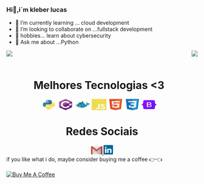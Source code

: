 ### Hi👋,i´m kleber lucas



- 🌱 I’m currently learning ... cloud development 
- 👯 I’m looking to collaborate on ...fullstack development
- 📅 hobbies... learn about cybersecurity
- 💬 Ask me about ...Python



<div>
  
  <img  height="180em" src="https://github-readme-stats.vercel.app/api?username=kleberlucas20014&show_icons=true&theme=great-gatsby&include_all_commits=true&count_private=false"/>
  <img align="right" height="180em" src="https://github-readme-stats.vercel.app/api/top-langs/?username=kleberlucas20014&layout=compact&langs_count=16&theme=great-gatsby"/>
</div>
<br>

<div  align="center"> 
    <h1 align="center">Melhores Tecnologias <3</h1>
    <img align="center" height="30" width="40" alt="python-icon" src="https://raw.githubusercontent.com/devicons/devicon/master/icons/python/python-original.svg">
    <img align="center" height="30" width="40" alt="csharp-icon"  src="https://raw.githubusercontent.com/devicons/devicon/master/icons/csharp/csharp-original.svg">
    <img align="center" height="30" width="40" alt="docker-icon" src="https://raw.githubusercontent.com/devicons/devicon/master/icons/docker/docker-original.svg">
    <img align="center" height="30" width="40" alt="js-icon"  src="https://raw.githubusercontent.com/devicons/devicon/master/icons/javascript/javascript-plain.svg">
    <img align="center" height="30" width="40" alt="html-icon" src="https://raw.githubusercontent.com/devicons/devicon/master/icons/html5/html5-original.svg">
    <img align="center" height="30" width="40" alt="css-icon" src="https://raw.githubusercontent.com/devicons/devicon/master/icons/css3/css3-original.svg">
    <img align="center" height="30" width="40" alt="bootstrap-icon" src="https://raw.githubusercontent.com/devicons/devicon/master/icons/bootstrap/bootstrap-original.svg">
      
   </div>
    
     
  <div align="center">
  <h1 >Redes Sociais</h1>
    <a href = "mailto: kleberlucas20014@gmail.com">
      <img width="30" src="gmail.svg">
    </a>
    <a href = "https://www.linkedin.com/in/kleber-lucas-2b89591b3/">
      <img width="25" src="linkedin.svg">
    </a>
</div>


<div text align="left">
  if you like what i do, maybe consider buying me a coffee  👉👈
  </div><br>
  <div>
<a href="mailto: kleberlucas20014@gmail.com" target="_blank">
<img src="https://cdn.buymeacoffee.com/buttons/v2/default-red.png" alt="Buy Me A Coffee" width="150" ></a>
</div>

  
